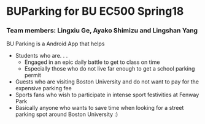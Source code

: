 # BUParking for BU EC500 Spring18
### Team members: Lingxiu Ge, Ayako Shimizu and Lingshan Yang
BU Parking is a Android App that helps
- Students who are. . .
  - Engaged in an epic daily battle to get to class on time
  - Especially those who do not live far enough to get a school parking permit
- Guests who are visiting Boston University and do not want to pay for the expensive parking fee
- Sports fans who wish to participate in intense sport festivities at Fenway Park
- Basically anyone who wants to save time when looking for a street parking spot around Boston University :)

